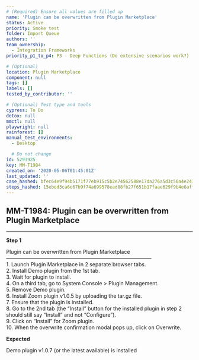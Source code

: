 ```yaml
---
# (Required) Ensure all values are filled up
name: 'Plugin can be overwritten from Plugin Marketplace'
status: Active
priority: Smoke test
folder: Import Queue
authors: ''
team_ownership:
  - Integration Frameworks
priority_p1_to_p4: P3 - Deep Functions (Do extensive scenarios work?)

# (Optional)
location: Plugin Marketplace
component: null
tags: []
labels: []
tested_by_contributor: ''

# (Optional) Test type and tools
cypress: To Do
detox: null
mmctl: null
playwright: null
rainforest: []
manual_test_environments:
  - Desktop

  # Do not change
id: 5293925
key: MM-T1984
created_on: '2020-05-06T01:45:01Z'
last_updated: ''
case_hashed: bfec64e9f94b5171f77eb915c5b2e74562588e17da276a5d3c56a4e241ab297d0a200652c6136b2462fa6125dd3d475c
steps_hashed: 15ebed3ca6e67b9f74a699578ead88fb27f651b17faae629f9b4e6affe5f96ead461359d5301acd5598bad0b651af23c
---
```


<!-- (Auto-generated) Based on frontmatter's "key" and "name" -->

## MM-T1984: Plugin can be overwritten from Plugin Marketplace

---

**Step 1**

Plugin can be overwritten from Plugin Marketplace\
————————————————————————————\
1\. Launch Plugin Marketplace in 2 separate browser tabs.\
2\. Install Demo plugin from the 1st tab.\
3\. Wait for plugin to install.\
4\. On a third tab, go to System Console > Plugin Management.\
5\. Remove Demo plugin.\
6\. Install Zoom plugin v1.0.5 by uploading the tar.gz file.\
7\. Ensure that the plugin is installed.\
8\. Go to the 2nd tab (the “Install” button for the installed plugin in step 2 should still say “Install” and not “Configure”).\
9\. Click on “Install” for Zoom plugin.\
10\. When the overwrite confirmation modal pops up, click on Overwrite.

**Expected**

Demo plugin v1.0.7 (or the latest available) is installed
